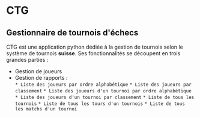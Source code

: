 # CTG
## Gestionnaire de tournois d'échecs

 CTG est une application python dédiée à la gestion de tournois selon le système de tournois __suisse__. Ses fonctionnalités se découpent en trois grandes parties :  
* Gestion de joueurs
* Gestion de rapports :  
	`* Liste des joueurs par ordre alphabétique`
	`* Liste des joueurs par classement`
	`* Liste des joueurs d'un tournoi par ordre alphabétique`
	`* Liste des joueurs d'un tournoi par classement`
	`* Liste de tous les tournois`
	`* Liste de tous les tours d'un tournois`
	`* Liste de tous les matchs d'un tournoi`
